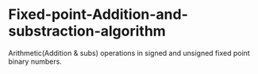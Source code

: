 # Fixed-point-Addition-and-substraction-algorithm
Arithmetic(Addition &amp; subs) operations in signed and unsigned fixed point binary numbers.
